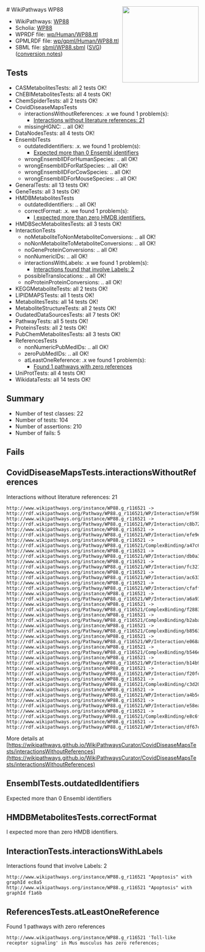 <img style="float: right; width: 200px" src="../logo.png" />
# WikiPathways WP88

* WikiPathways: [WP88](https://identifiers.org/wikipathways:WP88)
* Scholia: [WP88](https://scholia.toolforge.org/wikipathways/WP88)
* WPRDF file: [wp/Human/WP88.ttl](../wp/Human/WP88.ttl)
* GPMLRDF file: [wp/gpml/Human/WP88.ttl](../wp/gpml/Human/WP88.ttl)
* SBML file: [sbml/WP88.sbml](../sbml/WP88.sbml) ([SVG](../sbml/WP88.svg)) ([conversion notes](../sbml/WP88.txt))

## Tests
* CASMetabolitesTests: all 2 tests OK!
* ChEBIMetabolitesTests: all 4 tests OK!
* ChemSpiderTests: all 2 tests OK!
* CovidDiseaseMapsTests
    * interactionsWithoutReferences: .x we found 1 problem(s):
        * [Interactions without literature references: 21](#9701cd01)
    * missingHGNC: .. all OK!
* DataNodesTests: all 4 tests OK!
* EnsemblTests
    * outdatedIdentifiers: .x. we found 1 problem(s):
        * [Expected more than 0 Ensembl identifiers](#f44398b7)
    * wrongEnsemblIDForHumanSpecies: .. all OK!
    * wrongEnsemblIDForRatSpecies: .. all OK!
    * wrongEnsemblIDForCowSpecies: .. all OK!
    * wrongEnsemblIDForMouseSpecies: .. all OK!
* GeneralTests: all 13 tests OK!
* GeneTests: all 3 tests OK!
* HMDBMetabolitesTests
    * outdatedIdentifiers: .. all OK!
    * correctFormat: .x. we found 1 problem(s):
        * [I expected more than zero HMDB identifiers.](#ad154c1e)
* HMDBSecMetabolitesTests: all 3 tests OK!
* InteractionTests
    * noMetaboliteToNonMetaboliteConversions: .. all OK!
    * noNonMetaboliteToMetaboliteConversions: .. all OK!
    * noGeneProteinConversions: .. all OK!
    * nonNumericIDs: .. all OK!
    * interactionsWithLabels: .x we found 1 problem(s):
        * [Interactions found that involve Labels: 2](#630d2679)
    * possibleTranslocations: .. all OK!
    * noProteinProteinConversions: .. all OK!
* KEGGMetaboliteTests: all 2 tests OK!
* LIPIDMAPSTests: all 1 tests OK!
* MetabolitesTests: all 14 tests OK!
* MetaboliteStructureTests: all 2 tests OK!
* OudatedDataSourcesTests: all 7 tests OK!
* PathwayTests: all 5 tests OK!
* ProteinsTests: all 2 tests OK!
* PubChemMetabolitesTests: all 3 tests OK!
* ReferencesTests
    * nonNumericPubMedIDs: .. all OK!
    * zeroPubMedIDs: .. all OK!
    * atLeastOneReference: .x we found 1 problem(s):
        * [Found 1 pathways with zero references](#35eb778e)
* UniProtTests: all 4 tests OK!
* WikidataTests: all 14 tests OK!


## Summary

* Number of test classes: 22
* Number of tests: 104
* Number of assertions: 210
* Number of fails: 5

## Fails

<a name="9701cd01" />

## CovidDiseaseMapsTests.interactionsWithoutReferences

Interactions without literature references: 21
```
http://www.wikipathways.org/instance/WP88.g_r116521 -> http://rdf.wikipathways.org/Pathway/WP88.g_r116521/WP/Interaction/ef598
http://www.wikipathways.org/instance/WP88.g_r116521 -> http://rdf.wikipathways.org/Pathway/WP88.g_r116521/WP/Interaction/c8b72
http://www.wikipathways.org/instance/WP88.g_r116521 -> http://rdf.wikipathways.org/Pathway/WP88.g_r116521/WP/Interaction/efe9e
http://www.wikipathways.org/instance/WP88.g_r116521 -> http://rdf.wikipathways.org/Pathway/WP88.g_r116521/ComplexBinding/a47c6
http://www.wikipathways.org/instance/WP88.g_r116521 -> http://rdf.wikipathways.org/Pathway/WP88.g_r116521/WP/Interaction/db0a3
http://www.wikipathways.org/instance/WP88.g_r116521 -> http://rdf.wikipathways.org/Pathway/WP88.g_r116521/WP/Interaction/fc321
http://www.wikipathways.org/instance/WP88.g_r116521 -> http://rdf.wikipathways.org/Pathway/WP88.g_r116521/WP/Interaction/ac633
http://www.wikipathways.org/instance/WP88.g_r116521 -> http://rdf.wikipathways.org/Pathway/WP88.g_r116521/WP/Interaction/cfaff
http://www.wikipathways.org/instance/WP88.g_r116521 -> http://rdf.wikipathways.org/Pathway/WP88.g_r116521/WP/Interaction/a6a93
http://www.wikipathways.org/instance/WP88.g_r116521 -> http://rdf.wikipathways.org/Pathway/WP88.g_r116521/ComplexBinding/f2883
http://www.wikipathways.org/instance/WP88.g_r116521 -> http://rdf.wikipathways.org/Pathway/WP88.g_r116521/ComplexBinding/b2aba
http://www.wikipathways.org/instance/WP88.g_r116521 -> http://rdf.wikipathways.org/Pathway/WP88.g_r116521/ComplexBinding/b8563
http://www.wikipathways.org/instance/WP88.g_r116521 -> http://rdf.wikipathways.org/Pathway/WP88.g_r116521/WP/Interaction/e068a
http://www.wikipathways.org/instance/WP88.g_r116521 -> http://rdf.wikipathways.org/Pathway/WP88.g_r116521/ComplexBinding/b546e
http://www.wikipathways.org/instance/WP88.g_r116521 -> http://rdf.wikipathways.org/Pathway/WP88.g_r116521/WP/Interaction/b14b9
http://www.wikipathways.org/instance/WP88.g_r116521 -> http://rdf.wikipathways.org/Pathway/WP88.g_r116521/WP/Interaction/f20fc
http://www.wikipathways.org/instance/WP88.g_r116521 -> http://rdf.wikipathways.org/Pathway/WP88.g_r116521/ComplexBinding/c3d20
http://www.wikipathways.org/instance/WP88.g_r116521 -> http://rdf.wikipathways.org/Pathway/WP88.g_r116521/WP/Interaction/a4b5c
http://www.wikipathways.org/instance/WP88.g_r116521 -> http://rdf.wikipathways.org/Pathway/WP88.g_r116521/WP/Interaction/e58ea
http://www.wikipathways.org/instance/WP88.g_r116521 -> http://rdf.wikipathways.org/Pathway/WP88.g_r116521/ComplexBinding/e8c6f
http://www.wikipathways.org/instance/WP88.g_r116521 -> http://rdf.wikipathways.org/Pathway/WP88.g_r116521/WP/Interaction/df67c
```

More details at [https://wikipathways.github.io/WikiPathwaysCurator/CovidDiseaseMapsTests/interactionsWithoutReferences](https://wikipathways.github.io/WikiPathwaysCurator/CovidDiseaseMapsTests/interactionsWithoutReferences)

<a name="f44398b7" />

## EnsemblTests.outdatedIdentifiers

Expected more than 0 Ensembl identifiers
<a name="ad154c1e" />

## HMDBMetabolitesTests.correctFormat

I expected more than zero HMDB identifiers.
<a name="630d2679" />

## InteractionTests.interactionsWithLabels

Interactions found that involve Labels: 2
```
http://www.wikipathways.org/instance/WP88.g_r116521 "Apoptosis" with graphId ec8a5
http://www.wikipathways.org/instance/WP88.g_r116521 "Apoptosis" with graphId f1a6b
```

<a name="35eb778e" />

## ReferencesTests.atLeastOneReference

Found 1 pathways with zero references
```
http://www.wikipathways.org/instance/WP88.g_r116521 'Toll-like receptor signaling' in Mus musculus has zero references; 
```

